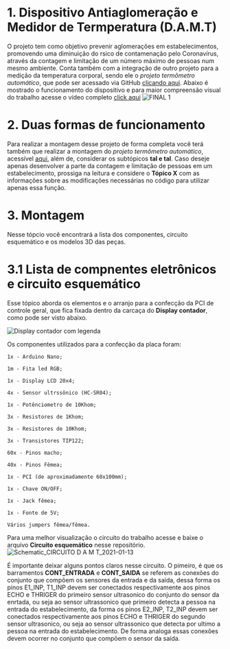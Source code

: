 # 1. Dispositivo Antiaglomeração e Medidor de Termperatura (D.A.M.T)
O projeto tem como objetivo prevenir aglomerações em estabelecimentos, promovendo uma diminuição do rsico de contamenação pelo Coronavírus, através da contagem e limitação de um número máximo de pessoas num mesmo ambiente. Conta 
também com a integração de outro projeto para a medição da temperatura corporal, sendo ele o *projeto termômetro automático*, que pode ser acessado via GitHub [clicando aqui](https://github.com/LelisSoares/Projeto-termometro-automatico-). Abaixo é mostrado o funcionamento do dispositivo e para maior compreensão visual do trabalho acesse o vídeo completo [click aqui](https://youtu.be/dMgaaTF5XD0)
![FINAL 1](https://user-images.githubusercontent.com/75312838/104361737-9cd52d00-54f1-11eb-955f-7eca2d26e434.gif)

# 2. Duas formas de funcionamento
Para realizar a montagem desse projeto de forma completa você terá também que realizar a montagem do *projeto termômetro automático*, acessível [aqui](https://github.com/LelisSoares/Projeto-termometro-automatico-), além de, considerar os subtópicos **tal e tal**. Caso deseje apenas desenvolver a parte da contagem e limitação de pessoas em um estabelecimento, prossiga na leitura e considere o **Tópico X** com as informações sobre as modificações necessárias no código para utilizar apenas essa função.

# 3. Montagem
Nesse tópcio você encontrará a lista dos componentes, circuito esquemático e os modelos 3D das peças.

# 3.1 Lista de compnentes eletrônicos e circuito esquemático
Esse tópico aborda os elementos e o arranjo para a confecção da PCI de controle geral, que fica fixada dentro da carcaça do **Display contador**, como pode ser visto abaixo.

![Display contador com legenda](https://user-images.githubusercontent.com/75312838/104498151-120c3500-55ba-11eb-9df5-c8b39925f7b2.PNG)

Os componentes utilizados para a confecção da placa foram:

    1x - Arduino Nano;

    1m - Fita led RGB;

    1x - Display LCD 20x4;

    4x - Sensor ultrssônico (HC-SR04);

    1x - Potênciometro de 10Khom;
    
    3x - Resistores de 1Khom;
    
    3x - Resistores de 10Khom;
    
    3x - Transistores TIP122;

    60x - Pinos macho;
    
    40x - Pinos Fêmea;

    1x - PCI (de aproximadamente 60x100mm);

    1x - Chave ON/OFF;

    1x - Jack fêmea;

    1x - Fonte de 5V;

    Vários jumpers fêmea/fêmea.
    
Para uma melhor visualização o circuito do trabalho acesse e baixe o arquivo **Circuito esquemático** nesse repositório.
![Schematic_CIRCUITO D A M T_2021-01-13](https://user-images.githubusercontent.com/75312838/104498992-2f8dce80-55bb-11eb-95d0-47c9767d6dd9.png)

É importante deixar alguns pontos claros nesse circuito. O pimeiro, é que os barramentos **CONT_ENTRADA** e **CONT_SAIDA** se referem as conexões do conjunto que compõem os sensores da entrada e da saída, dessa forma os pinos E1_INP, T1_INP devem ser conectados respectivamente aos pinos ECHO e THRIGER do primeiro sensor ultrasonico do conjunto do sensor da enrtada, ou seja ao sensor ultrassonico que primeiro detecta a pessoa na entrada do estabelecimento, da forma os pinos E2_INP, T2_INP devem ser conectados respectivamente aos pinos ECHO e THRIGER do segundo sensor ultrasonico, ou seja ao sensor ultrassonico que detecta por ultimo a pessoa na entrada do estabelecimento. De forma analoga essas conexões devem ocorrer no conjunto que compõem o sensor da saída.

 
